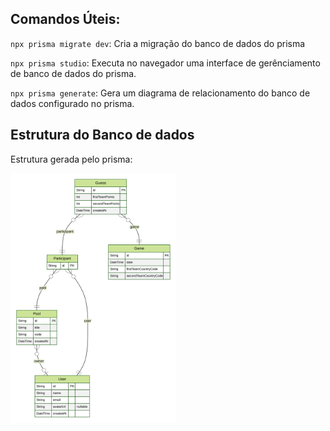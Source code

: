 ## Comandos Úteis:
``npx prisma migrate dev``: Cria a migração do banco de dados do prisma

``npx prisma studio``: Executa no navegador uma interface de gerênciamento de banco de dados do prisma.

``npx prisma generate``: Gera um diagrama de relacionamento do banco de dados configurado no prisma.

## Estrutura do Banco de dados

Estrutura gerada pelo prisma:

<div align="center">
  <div style="display: flex;">
    <img src="./prisma/ERD.svg" style="height: 400px;">
  </div>
</div>
